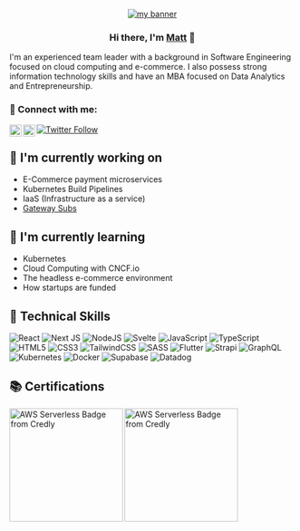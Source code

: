 <p align="center">
  <a href="https://www.mattech.fyi/" target="_blank" rel="noreferrer"><img src="https://res.cloudinary.com/dn4bh5hdx/image/upload/v1676347935/Screenshot_2023-02-13_at_9.06_1_ghux4w.png" alt="my banner"></a>
</p>

<h3 align="center">
Hi there, I'm <a href="https://www.mattech.fyi/" target="_blank" rel="noreferrer">Matt</a> 👋
</h3>

I'm an experienced team leader with a background in Software Engineering focused on cloud computing and e-commerce. I also possess strong information technology skills and have an MBA focused on Data Analytics and Entrepreneurship.

### 🔗 Connect with me:

<a href="https://www.linkedin.com/in/malewis5/"><img align="left" src="https://raw.githubusercontent.com/yushi1007/yushi1007/main/images/linkedin.svg" alt="Matthew Lewis | LinkedIn" width="21px"/></a>
<a href="https://instagram.com/matt____lewis"><img align="left" src="https://raw.githubusercontent.com/yushi1007/yushi1007/main/images/instagram.svg" alt="Matthew Lewis | Instagram" width="21px"/></a>
<a href="https://twitter.com/mttlws">
![Twitter Follow](https://img.shields.io/twitter/follow/mttlws?style=social)
</a>
</br>

## 🔭 I'm currently working on

- E-Commerce payment microservices
- Kubernetes Build Pipelines
- IaaS (Infrastructure as a service)
- [Gateway Subs](https://gatewaysubs.com)

## 🌱 I'm currently learning

- Kubernetes
- Cloud Computing with CNCF.io
- The headless e-commerce environment
- How startups are funded

## 💼 Technical Skills

![React](https://img.shields.io/badge/react-%2320232a.svg?style=for-the-badge&logo=react&logoColor=%2361DAFB)
![Next JS](https://img.shields.io/badge/Next-black?style=for-the-badge&logo=next.js&logoColor=white)
![NodeJS](https://img.shields.io/badge/node.js-6DA55F?style=for-the-badge&logo=node.js&logoColor=white)
![Svelte](https://img.shields.io/badge/svelte-%23f1413d.svg?style=for-the-badge&logo=svelte&logoColor=white)
![JavaScript](https://img.shields.io/badge/javascript-%23323330.svg?style=for-the-badge&logo=javascript&logoColor=%23F7DF1E)
![TypeScript](https://img.shields.io/badge/typescript-%23007ACC.svg?style=for-the-badge&logo=typescript&logoColor=white)
![HTML5](https://img.shields.io/badge/html5-%23E34F26.svg?style=for-the-badge&logo=html5&logoColor=white)
![CSS3](https://img.shields.io/badge/css3-%231572B6.svg?style=for-the-badge&logo=css3&logoColor=white)
![TailwindCSS](https://img.shields.io/badge/tailwindcss-%2338B2AC.svg?style=for-the-badge&logo=tailwind-css&logoColor=white)
![SASS](https://img.shields.io/badge/SASS-hotpink.svg?style=for-the-badge&logo=SASS&logoColor=white)
![Flutter](https://img.shields.io/badge/Flutter-%2302569B.svg?style=for-the-badge&logo=Flutter&logoColor=white)
![Strapi](https://img.shields.io/badge/strapi-%232E7EEA.svg?style=for-the-badge&logo=strapi&logoColor=white)
![GraphQL](https://img.shields.io/badge/-GraphQL-E10098?style=for-the-badge&logo=graphql&logoColor=white)
![Kubernetes](https://img.shields.io/badge/kubernetes-%23326ce5.svg?style=for-the-badge&logo=kubernetes&logoColor=white)
![Docker](https://img.shields.io/badge/docker-%230db7ed.svg?style=for-the-badge&logo=docker&logoColor=white)
![Supabase](https://img.shields.io/badge/Supabase-3ECF8E?style=for-the-badge&logo=supabase&logoColor=white)
![Datadog](https://img.shields.io/badge/datadog-%23632CA6.svg?style=for-the-badge&logo=datadog&logoColor=white)

## 📚 Certifications

<a href="https://www.credly.com/badges/bda0643b-3a7f-419a-a830-9d828d8537a8/public_url"><img align="left" src="https://images.credly.com/size/200x200/images/e07c6cc4-b737-4d7e-8ce8-66b6b7a60367/image.png" alt="AWS Serverless Badge from Credly" width="200px"/></a>
<a href="https://stripecertifications.credential.net/b2e57341-95f0-4a5b-a1fb-3571f56eb929#gs.mg9ggw"><img align="left" src="https://api.accredible.com/v1/frontend/credential_website_embed_image/badge/60265399" alt="AWS Serverless Badge from Credly" width="200px"/></a>
